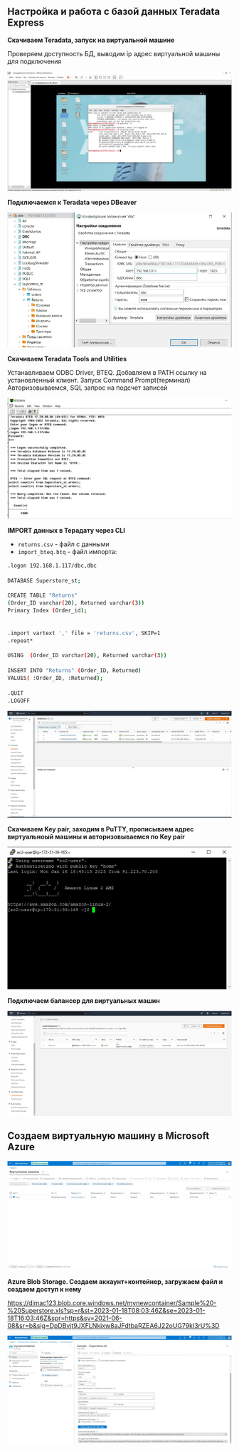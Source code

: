## Настройка и работа с базой данных Teradata Express

**Скачиваем Teradata, запуск на виртуальной машине**

Проверяем доступность БД, выводим ip адрес виртуальной машины для подключения

![Иллюстрация к проекту](https://github.com/dimac123/dimac123/blob/main/Data-engineering/Module6/6-1.JPG)

**Подключаемся к Teradata через DBeaver**

![Иллюстрация к проекту](https://github.com/dimac123/dimac123/blob/main/Data-engineering/Module6/6-2.JPG)

**Скачиваем Teradata Tools and Utilities**

Устанавливаем ODBC Driver, BTEQ. Добавляем в PATH ссылку на установленный клиент. Запуск Command Prompt(терминал)
Авторизовываемся, SQL запрос на подсчет записей

![Иллюстрация к проекту](https://github.com/dimac123/dimac123/blob/main/Data-engineering/Module6/6-3.JPG)

**IMPORT данных в Терадату через CLI**

- `returns.csv` - файл с данными
- `import_bteq.btq` - файл импорта:

```sh
.logon 192.168.1.117/dbc,dbc

DATABASE Superstore_st;

CREATE TABLE "Returns"
(Order_ID varchar(20), Returned varchar(3))
Primary Index (Order_id);


.import vartext ',' file = 'returns.csv', SKIP=1
.repeat*

USING  (Order_ID varchar(20), Returned varchar(3))

INSERT INTO "Returns" (Order_ID, Returned)
VALUES( :Order_ID, :Returned);
     
.QUIT
.LOGOFF
```


![Иллюстрация к проекту](https://github.com/dimac123/dimac123/blob/main/Data-engineering/Module5/VPC.JPG)

**Скачиваем Key pair, заходим в PuTTY, прописываем адрес виртуальноый машины и авторизовываемся по Key pair**

![Иллюстрация к проекту](https://github.com/dimac123/dimac123/blob/main/Data-engineering/Module5/VPC2.JPG)

**Подключаем балансер для виртуальных машин**

![Иллюстрация к проекту](https://github.com/dimac123/dimac123/blob/main/Data-engineering/Module5/VPC1.JPG)


## Создаем виртуальную машину в Microsoft Azure

![Иллюстрация к проекту](https://github.com/dimac123/dimac123/blob/main/Data-engineering/Module5/VPC4.JPG)

**Azure Blob Storage. Создаем аккаунт+контейнер, загружаем файл и создаем доступ к нему**

https://dimac123.blob.core.windows.net/mynewcontainer/Sample%20-%20Superstore.xls?sp=r&st=2023-01-18T08:03:46Z&se=2023-01-18T16:03:46Z&spr=https&sv=2021-06-08&sr=b&sig=DpDBvjt9JXFLNkjxw8aJFdtbaRZEA6J22oUG79kl3rU%3D

![Иллюстрация к проекту](https://github.com/dimac123/dimac123/blob/main/Data-engineering/Module5/VPC3.JPG)
